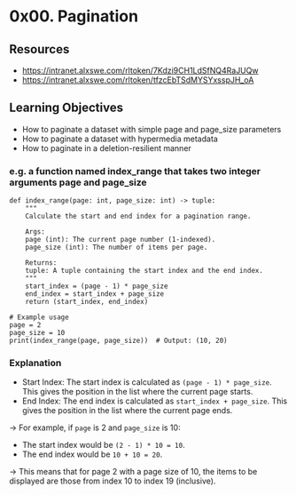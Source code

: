 # 0x00. Pagination

## Resources
* <https://intranet.alxswe.com/rltoken/7Kdzi9CH1LdSfNQ4RaJUQw>
* <https://intranet.alxswe.com/rltoken/tfzcEbTSdMYSYxsspJH_oA>

## Learning Objectives
* How to paginate a dataset with simple page and page_size parameters
* How to paginate a dataset with hypermedia metadata
* How to paginate in a deletion-resilient manner

### e.g. a function named index_range that takes two integer arguments page and page_size
```
def index_range(page: int, page_size: int) -> tuple:
    """
    Calculate the start and end index for a pagination range.

    Args:
    page (int): The current page number (1-indexed).
    page_size (int): The number of items per page.

    Returns:
    tuple: A tuple containing the start index and the end index.
    """
    start_index = (page - 1) * page_size
    end_index = start_index + page_size
    return (start_index, end_index)

# Example usage
page = 2
page_size = 10
print(index_range(page, page_size))  # Output: (10, 20)

```

### Explanation
* Start Index: The start index is calculated as `(page - 1) * page_size`. This gives the position in the list where the current page starts.
* End Index: The end index is calculated as `start_index + page_size`. This gives the position in the list where the current page ends.
	
-> For example, if `page` is 2 and `page_size` is 10:

* The start index would be `(2 - 1) * 10 = 10`.
* The end index would be `10 + 10 = 20`.

-> This means that for page 2 with a page size of 10, the items to be displayed are those from index 10 to index 19 (inclusive).
